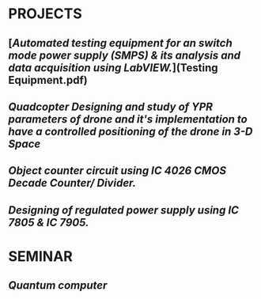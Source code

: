# PROJECTS
## [_Automated testing equipment for an switch mode power supply (SMPS) & its analysis and 	data acquisition using LabVIEW._](Testing Equipment.pdf)

## _Quadcopter Designing and study of YPR parameters of drone and it's implementation to have a controlled positioning of the drone in 3-D Space_

## _Object counter circuit using IC 4026 CMOS Decade Counter/ Divider._

## _Designing of regulated power supply using IC 7805 \& IC 7905._

# SEMINAR

## _Quantum computer_
